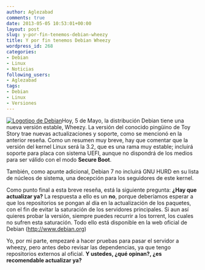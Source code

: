 ```yaml
---
author: Aglezabad
comments: true
date: 2013-05-05 10:53:01+00:00
layout: post
slug: y-por-fin-tenemos-debian-wheezy
title: Y por fin tenemos Debian Wheezy
wordpress_id: 268
categories:
- Debian
- Linux
- Noticias
following_users:
- Aglezabad
tags:
- Debian
- Linux
- Versiones
---
```


[![Logotipo de Debian](http://www.univunix.com/wp-content/uploads/url-227x300.gif)](http://www.univunix.com/wp-content/uploads/url.gif)Hoy, 5 de Mayo, la distribución Debian tiene una nueva versión estable, Wheezy. La versión del conocido pingüino de Toy Story trae nuevas actualizaciones y soporte, como se mencionó en la anterior reseña. Como un resumen muy breve, hay que comentar que la versión del kernel Linux será la 3.2, que es una rama muy estable; incluirá soporte para placa con sistema UEFI, aunque no dispondrá de los medios para ser válido con el modo **Secure Boot**.

También, como apunte adicional, Debian 7 no incluirá GNU HURD en su lista de núcleos de sistema, una decepción para los seguidores de este kernel.

Como punto final a esta breve reseña, está la siguiente pregunta: **¿Hay que actualizar ya?** La respuesta a ello es un **no**, porque deberíamos esperar a que los repositorios se pongan al día en la actualización de los paquetes, con el fin de evitar la saturación de los servidores principales. Si aun así quieres probar la versión, siempre puedes recurrir a los torrent, los cuales no sufren esta saturación. Todo ello está disponible en la web oficial de Debian (http://www.debian.org)

Yo, por mi parte, empezaré a hacer pruebas para pasar el servidor a wheezy, pero antes debo revisar las dependencias, ya que tengo repositorios externos al oficial. **Y ustedes, ¿qué opinan?, ¿es recomendable actualizar ya?**
